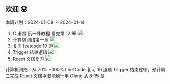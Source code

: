 ## 欢迎 😝

本周计划：2024-01-08 ～ 2024-01-14

1. C 语言 阮一峰教程 看完第 12 章 ![](https://progress-bar.dev/40/?title=Progress&width=120&color=babaca)
2. 计算机网络第一章 ![](https://progress-bar.dev/70/?title=Progress&width=120&color=babaca)
3. 复习 leetcode 10 道 ![](https://progress-bar.dev/100/?title=Progress&width=120&color=babaca)
4. Trigger 结束逻辑 ![](https://progress-bar.dev/50/?title=Progress&width=120&color=babaca)
5. React 文档复习 ![](https://progress-bar.dev/20/?title=Progress&width=120&color=babaca)

计算机网络：从 70% - 100%
LeetCode 复习 10 道题
Trigger 结束逻辑，预计周三完成
React 文档争取能刷一半
Clang 从 8-15 章
